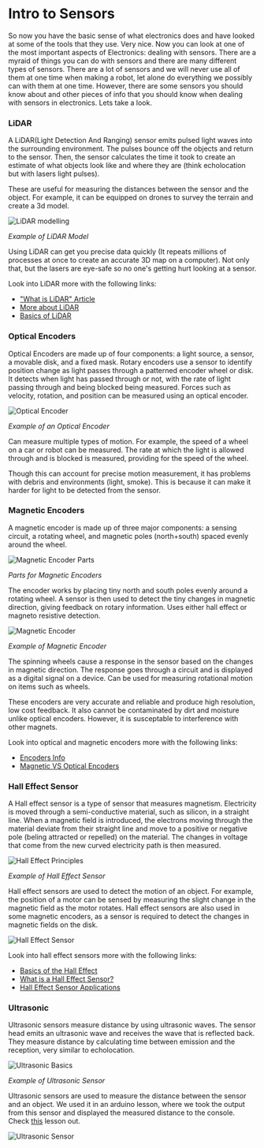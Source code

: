 # Intro to Sensors

So now you have the basic sense of what electronics does and have looked at some of the tools that they use. Very nice. Now you can look at one of the most important aspects of Electronics: dealing with sensors. There are a myraid of things you can do with sensors and there are many different types of sensors. There are a lot of sensors and we will never use all of them at one time when making a robot, let alone do everything we possibly can with them at one time. However, there are some sensors you should know about and other pieces of info that you should know when dealing with sensors in electronics. Lets take a look.

### LiDAR

A LiDAR(Light Detection And Ranging) sensor emits pulsed light waves into the surrounding environment. The pulses bounce off the objects and return to the sensor. Then, the sensor calculates the time it took to create an estimate of what objects look like and where they are (think echolocation but with lasers light pulses).

These are useful for measuring the distances between the sensor and the object. For example, it can be equipped on drones to survey the terrain and create a 3d model.

![LiDAR modelling](../assets/images/frc/LiDAR_model.png)

*Example of LiDAR Model*

Using LiDAR can get you precise data quickly (It repeats millions of processes at once to create an accurate 3D map on a computer). Not only that, but the lasers are eye-safe so no one's getting hurt looking at a sensor.

Look into LiDAR more with the following links:

- ["What is LiDAR" Article](https://oceanservice.noaa.gov/facts/lidar.html)
- [More about LiDAR](https://velodynelidar.com/what-is-lidar/)
- [Basics of LiDAR](https://www.neonscience.org/resources/learning-hub/tutorials/lidar-basics)

### Optical Encoders

Optical Encoders are made up of four components: a light source, a sensor, a movable disk, and a fixed mask. Rotary encoders use a sensor to identify position change as light passes through a patterned encoder wheel or disk. It detects when light has passed through or not, with the rate of light passing through and being blocked being measured. Forces such as velocity, rotation, and position can be measured using an optical encoder.

![Optical Encoder](../assets/images/frc/optical_encoder.png)

*Example of an Optical Encoder*

Can measure multiple types of motion. For example, the speed of a wheel on a car or robot can be measured. The rate at which the light is allowed through and is blocked is measured, providing for the speed of the wheel.

Though this can account for precise motion measurement, it has problems with debris and environments (light, smoke). This is because it can make it harder for light to be detected from the sensor.
### Magnetic Encoders

A magnetic encoder is made up of three major components: a sensing circuit, a rotating wheel, and magnetic poles (north+south) spaced evenly around the wheel.

![Magnetic Encoder Parts](../assets/images/frc/magnetic_encoder_parts.png)

*Parts for Magnetic Encoders*

The encoder works by placing tiny north and south poles evenly around a rotating wheel. A sensor is then used to detect the tiny changes in magnetic direction, giving feedback on rotary information. Uses either hall effect or magneto resistive detection.

![Magnetic Encoder](../assets/images/frc/magnetic_encoder.png)

*Example of Magnetic Encoder*

The spinning wheels cause a response in the sensor based on the changes in magnetic direction. The response goes through a circuit and is displayed as a digital signal on a device. Can be used for measuring rotational motion on items such as wheels.

These encoders are very accurate and reliable and produce high resolution, low cost feedback. It also cannot be contaminated by dirt and moisture unlike optical encoders. However, it is susceptable to interference with other magnets.

Look into optical and magnetic encoders more with the following links:

- [Encoders Info](https://www.anaheimautomation.com/manuals/forms/encoder-guide.php)
- [Magnetic VS Optical Encoders](https://www.dynapar.com/technology/optical-encoders/)

### Hall Effect Sensor

A Hall effect sensor is a type of sensor that measures magnetism. Electricity is moved through a semi-conductive material, such as silicon, in a straight line. When a magnetic field is introduced, the electrons moving through the material deviate from their straight line and move to a positive or negative pole (beling attracted or repelled) on the material. The changes in voltage that come from the new curved electricity path is then measured.

![Hall Effect Principles](../assets/images/frc/hall_effect_principles.gif)

*Example of Hall Effect Sensor*

Hall effect sensors are used to detect the motion of an object. For example, the position of a motor can be sensed by measuring the slight change in the magnetic field as the motor rotates. Hall effect sensors are also used in some magnetic encoders, as a sensor is required to detect the changes in magnetic fields on the disk.

![Hall Effect Sensor](../assets/images/frc/hall-effect-sensor.jpg)

Look into hall effect sensors more with the following links:

- [Basics of the Hall Effect](https://www.explainthatstuff.com/hall-effect-sensors.html)
- [What is a Hall Effect Sensor?](https://se.rs-online.com/web/generalDisplay.html?id=ideas-and-advice/hall-effect-sensors-guide)
- [Hall Effect Sensor Applications](https://sensing.honeywell.com/honeywell-sensing-sensors-magnetoresistive-hall-effect-applications-005715-2-en2.pdf)

### Ultrasonic

Ultrasonic sensors measure distance by using ultrasonic waves. The sensor head emits an ultrasonic wave and receives the wave that is reflected back. They measure distance by calculating time between emission and the reception, very similar to echolocation.

![Ultrasonic Basics](../assets/images/frc/ultrasonic_basics.png)

*Example of Ultrasonic Sensor*

Ultrasonic sensors are used to measure the distance between the sensor and an object. We used it in an arduino lesson, where we took the output from this sensor and displayed the measured distance to the console. Check [this](https://docs.google.com/presentation/d/19o4NYb6BRZlHKXEtQFi8vAW7o6CekYDQpzCjqVORx2g/edit#slide=id.p) lesson out. 

![Ultrasonic Sensor](../assets/images/frc/ultrasonic_sensor.jpg)

###
